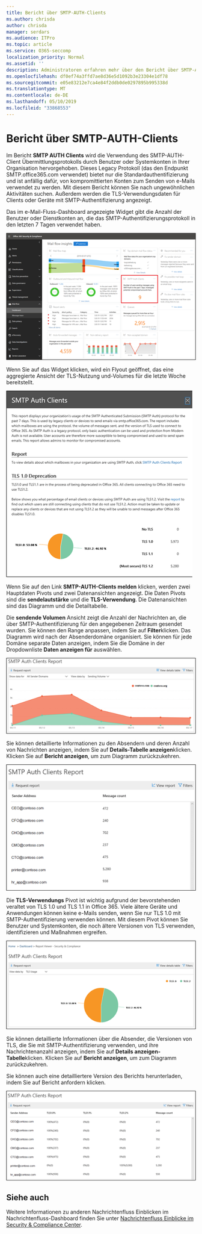 ```yaml
---
title: Bericht über SMTP-AUTH-Clients
ms.author: chrisda
author: chrisda
manager: serdars
ms.audience: ITPro
ms.topic: article
ms.service: O365-seccomp
localization_priority: Normal
ms.assetid: ''
description: Administratoren erfahren mehr über den Bericht über SMTP-AUTH-Clients im Nachrichtenübermittlungs-Dashboard im Security & Compliance Center.
ms.openlocfilehash: df0ef74a3ffd7ae8d36e5d1092b3e23304e1df78
ms.sourcegitcommit: e05e83212e7ca4e84f2ddb0de0297895b995338d
ms.translationtype: MT
ms.contentlocale: de-DE
ms.lasthandoff: 05/10/2019
ms.locfileid: "33868553"
---
```

# <a name="smtp-auth-clients-report"></a>Bericht über SMTP-AUTH-Clients

Im Bericht **SMTP AUTH Clients** wird die Verwendung des SMTP-AUTH-Client Übermittlungsprotokolls durch Benutzer oder Systemkonten in Ihrer Organisation hervorgehoben. Dieses Legacy Protokoll (das den Endpunkt SMTP.office365.com verwendet) bietet nur die Standardauthentifizierung und ist anfällig dafür, von kompromittierten Konten zum Senden von e-Mails verwendet zu werden.  Mit diesem Bericht können Sie nach ungewöhnlichen Aktivitäten suchen. Außerdem werden die TLS-Verwendungsdaten für Clients oder Geräte mit SMTP-Authentifizierung angezeigt.

Das im e-Mail-Fluss-Dashboard angezeigte Widget gibt die Anzahl der Benutzer oder Dienstkonten an, die das SMTP-Authentifizierungsprotokoll in den letzten 7 Tagen verwendet haben.

![Der Bericht über SMTP-AUTH-Clients im Nachrichtenübermittlungs-Dashboard im Security & Compliance Center](media/smtp-auth-clients-report-selected.png)

Wenn Sie auf das Widget klicken, wird ein Flyout geöffnet, das eine aggregierte Ansicht der TLS-Nutzung und-Volumes für die letzte Woche bereitstellt.

![Das Flyout im Bericht über SMTP-AUTH-Clients](media/smtp-auth-clients-flyout.png)

Wenn Sie auf den Link **SMTP-AUTH-Clients melden** klicken, werden zwei Hauptdaten Pivots und zwei Datenansichten angezeigt. Die Daten Pivots sind die **sendelautstärke** und die **TLS-Verwendung**. Die Datenansichten sind das Diagramm und die Detailtabelle.

Die **sendende Volumen** Ansicht zeigt die Anzahl der Nachrichten an, die über SMTP-Authentifizierung für den angegebenen Zeitraum gesendet wurden. Sie können den Range anpassen, indem Sie auf **Filter**klicken. Das Diagramm wird nach der Absenderdomäne organisiert. Sie können für jede Domäne separate Daten anzeigen, indem Sie die Domäne in der Dropdownliste **Daten anzeigen für** auswählen.

![Senden von Volumes im SMTP-AUTH-Clientbericht](media/smtp-auth-clients-report-sending-volume.png)

Sie können detaillierte Informationen zu den Absendern und deren Anzahl von Nachrichten anzeigen, indem Sie auf **Details-Tabelle anzeigen**klicken. Klicken Sie auf **Bericht anzeigen**, um zum Diagramm zurückzukehren.

![Details-Tabelle zum Senden von Volumes im SMTP-AUTH-Clientbericht](media/smtp-auth-clients-report-details-sending-volume.png)

Die **TLS-Verwendungs** Pivot ist wichtig aufgrund der bevorstehenden veraltet von TLS 1.0 und TLS 1.1 in Office 365. Viele ältere Geräte und Anwendungen können keine e-Mails senden, wenn Sie nur TLS 1.0 mit SMTP-Authentifizierung verwenden können. Mit diesem Pivot können Sie Benutzer und Systemkonten, die noch ältere Versionen von TLS verwenden, identifizieren und Maßnahmen ergreifen.

![TLS-Verwendung im Bericht über SMTP-AUTH-Clients](media/smtp-auth-clients-report-tls-usage.png)

Sie können detaillierte Informationen über die Absender, die Versionen von TLS, die Sie mit SMTP-Authentifizierung verwenden, und ihre Nachrichtenanzahl anzeigen, indem Sie auf **Details anzeigen-Tabelle**klicken. Klicken Sie auf **Bericht anzeigen**, um zum Diagramm zurückzukehren.

Sie können auch eine detailliertere Version des Berichts herunterladen, indem Sie auf Bericht anfordern klicken.

![Details-Tabelle für TLS-Verwendung im Bericht "SMTP-AUTH-Clients"](media/smtp-auth-clients-report-details-tls-usage.png)

## <a name="see-also"></a>Siehe auch

Weitere Informationen zu anderen Nachrichtenfluss Einblicken im Nachrichtenfluss-Dashboard finden Sie unter [Nachrichtenfluss Einblicke im Security & Compliance Center](mail-flow-insights-v2.md).

